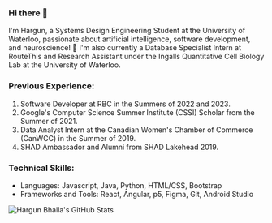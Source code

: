 ### Hi there 👋

I'm Hargun, a Systems Design Engineering Student at the University of Waterloo, passionate about artificial intelligence, software development, and neuroscience! 🧠 I'm also currently a Database Specialist Intern at RouteThis and Research Assistant under the Ingalls Quantitative Cell Biology Lab at the University of Waterloo.

### Previous Experience:
1. Software Developer at RBC in the Summers of 2022 and 2023.
1. Google's Computer Science Summer Institute (CSSI) Scholar from the Summer of 2021.
3. Data Analyst Intern at the Canadian Women's Chamber of Commerce (CanWCC) in the Summer of 2019.
4. SHAD Ambassador and Alumni from SHAD Lakehead 2019.

### Technical Skills:
- Languages: Javascript, Java, Python, HTML/CSS, Bootstrap
- Frameworks and Tools: React, Angular, p5, Figma, Git, Android Studio

![Hargun Bhalla's GitHub Stats](https://github-readme-stats.vercel.app/api?username=HargunBhalla&theme=dark)
